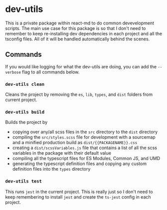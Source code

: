 # dev-utils

This is a private package within react-md to do common devevelopment scripts.
The main use case for this package is so that I don't need to remember to keep
re-installing dev dependencies in each project and all the tsconfig files. All
of it will be handled automatically behind the scenes.

## Commands

If you would like logging for what the dev-utils are doing, you can add the
`--verbose` flag to all commands below.

### `dev-utils clean`

Cleans the project by removing the `es`, `lib`, `types`, and `dist` folders from
current project.

### `dev-utils build`

Builds the project by

- copying over any/all scss files in the `src` directory to the `dist` directory
- compiling the `src/styles.scss` file for development with a sourcemap and a
  minified production build as `dist/{{PACKAGENAME}}.css`
- creating a `dist/scssVariables.js` file that contains a list of all the scss
  variables in the package with their default value
- compiling all the typescript files for ES Modules, Common JS, and UMD
- generating the typescript definition files and copying any custom definition
  files into the `types` directory

### `dev-utils test`

This runs `jest` in the current project. This is really just so I don't need to
keep remembering to install `jest` and create the `ts-jest` config in each
project.
